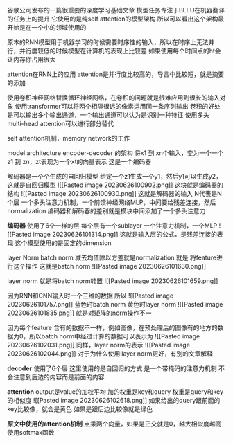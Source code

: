 谷歌公司发布的一篇很重要的深度学习基础文章
模型任务专注于BLEU在机器翻译的任务上的提升
它使用的是纯self attention的模型架构
所以可以看出这个架构最开始是在一个小的领域使用的

原本的RNN模型用于机器学习的时候需要时序性的输入，所以在时序上无法并行，并行度较低的时候模型在计算机的表现上比较差
如果使用每个时间点的ht会让内存你占用很大

attention在RNN上的应用
attention是并行度比较高的，导言中比较短，就是摘要的添加

使用卷积神经网络替换循环神经网络，在卷积的问题就是很难应用到很长的输入对象
使用transformer可以将两个相隔很远的像素运用同一条序列输出
卷积的好处是可以输出多个输出通道，一个输出通道可以认为是识别一种特征
使用多头multi-head attention可以进行部分替代

self attention机制，memory network的工作

model architecture
encoder-decoder 的架构
将x1 到 xn个输入，变为一个一个z1 到 zn，zt表现为一个xt的向量表示
这是一个编码器

解码器是一个个生成的自回归模型
给定一个z1生成一个y1，然后y1可以生成y2，这就是自回归模型
![[Pasted image 20230626100902.png]]
这块就是编码器的结构
![[Pasted image 20230626100930.png]]
这就是解码器的输入
N代表是N个层
一个多头注意力机制，一个前馈神经网络MLP，中间要给残差连接，然后normalization
编码器和解码器的差别就是模块中间添加了一个多头注意力

**编码器**
使用了6个一样的层
每个层有一个sublayer
一个注意力机制，一个MLP
![[Pasted image 20230626101314.png]]
这就是输入层的公式，是残差连接的表现
这个模型使用的是固定的dimension

layer Norm 
batch norm 减去均值除以方差就是normalization 就是 将feature进行这个操作
这就是batch norm
![[Pasted image 20230626101630.png]]

layer norm 就是将batch norm转置
![[Pasted image 20230626101659.png]]

因为RNN和CNN输入时一个三维的数据
所以
![[Pasted image 20230626101757.png]]
蓝色时batch norm 黄色时layer norm
![[Pasted image 20230626101835.png]]
就是对矩阵的norm操作不一

因为每个feature 含有的数据不一样，例如图像，在预处理后的图像有的地方的数据为0，所以batch norm中经过计算的数据可以表示为
![[Pasted image 20230626102031.png]]
同样，layer norm的表示
![[Pasted image 20230626102044.png]]
对于为什么使用llayer norm更好，有别的文章解释

**decoder**
使用了6个层
这里使用的是自回归的方式
是一个带掩码的注意力机制
不会注意到后边的内容而是前面的内容

**attention**
output是value的加权平均
加的权重是key和query
权重是query和key的相似度
![[Pasted image 20230626102618.png]]
如果给出的query跟前面的key比较像，就会是黄色
如果是跟后边比较像就是绿色

**原文中使用的attention机制**
点乘两个向量，如果是正交就是0，越大相似度越高
使用softmax函数